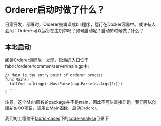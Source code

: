 # Orderer启动时做了什么？

日常开发，部署时，Orderer被编译成bin程序，运行在Docker容器中。或许有人会问：Orderer可以运行在主机中吗？如何启动呢？启动的时候做了什么？

## 本地启动

阅读Orderer源码后，发现，启动的入口位于 fabric/orderer/common/server/main.go中:
```
// Main is the entry point of orderer process
func Main() {
  fullCmd := kingpin.MustParse(app.Parse(os.Args[1:]))
  ...
}
```
注意，这个Main函数的package并不是main，因此不可以直接启动。我们可以创建新的GO项目，调用此Main函数，启动Orderer。

我们的工程位于[fabric-cases](https://github.com/stephenwu2020/fabric-cases)下的[code-analyse]()目录下